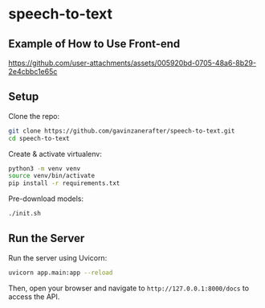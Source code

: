 # speech-to-text

## Example of How to Use Front-end

https://github.com/user-attachments/assets/005920bd-0705-48a6-8b29-2e4cbbc1e65c

## Setup
Clone the repo:
```bash
git clone https://github.com/gavinzanerafter/speech-to-text.git
cd speech-to-text
```

Create & activate virtualenv:

```bash
python3 -m venv venv
source venv/bin/activate
pip install -r requirements.txt
```

Pre-download models:

```bash
./init.sh
```

## Run the Server

Run the server using Uvicorn:

```bash
uvicorn app.main:app --reload
```

Then, open your browser and navigate to `http://127.0.0.1:8000/docs` to access the API.
